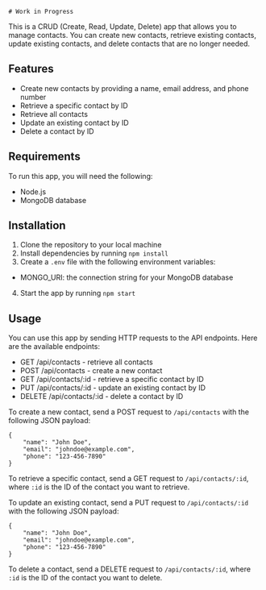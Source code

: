 	# Work in Progress

This is a CRUD (Create, Read, Update, Delete) app that allows you to manage contacts. You can create new contacts, retrieve existing contacts, update existing contacts, and delete contacts that are no longer needed.

## Features

-   Create new contacts by providing a name, email address, and phone number
-   Retrieve a specific contact by ID
-   Retrieve all contacts
-   Update an existing contact by ID
-   Delete a contact by ID

## Requirements

To run this app, you will need the following:

-   Node.js
-   MongoDB database

## Installation

1.  Clone the repository to your local machine
2.  Install dependencies by running `npm install`
3.  Create a `.env` file with the following environment variables:
-   MONGO_URI: the connection string for your MongoDB database
4.  Start the app by running `npm start`

## Usage

You can use this app by sending HTTP requests to the API endpoints. Here are the available endpoints:

-   GET /api/contacts - retrieve all contacts
-   POST /api/contacts - create a new contact
-   GET /api/contacts/:id - retrieve a specific contact by ID
-   PUT /api/contacts/:id - update an existing contact by ID
-   DELETE /api/contacts/:id - delete a contact by ID

To create a new contact, send a POST request to `/api/contacts` with the following JSON payload:


```
{
	"name": "John Doe",
	"email": "johndoe@example.com",
	"phone": "123-456-7890"
}
```

To retrieve a specific contact, send a GET request to `/api/contacts/:id`, where `:id` is the ID of the contact you want to retrieve.

To update an existing contact, send a PUT request to `/api/contacts/:id` with the following JSON payload:

```
{
	"name": "John Doe",
	"email": "johndoe@example.com",
	"phone": "123-456-7890"
}
```

To delete a contact, send a DELETE request to `/api/contacts/:id`, where `:id` is the ID of the contact you want to delete.